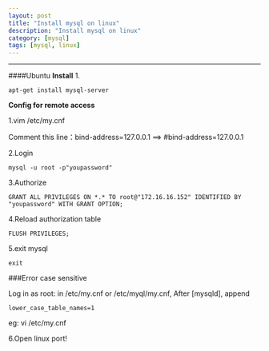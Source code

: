 ```yaml
---
layout: post
title: "Install mysql on linux"
description: "Install mysql on linux"
category: [mysql]
tags: [mysql, linux]
---
```


---------------------------------------

####Ubuntu
**Install**
1.

````apt-get install mysql-server````

**Config for remote access**

1.vim /etc/my.cnf

Comment this line：bind-address=127.0.0.1 ==> #bind-address=127.0.0.1

2.Login

````mysql -u root -p"youpassword"````

3.Authorize

````GRANT ALL PRIVILEGES ON *.* TO root@"172.16.16.152" IDENTIFIED BY "youpassword" WITH GRANT OPTION;````

4.Reload authorization table

````FLUSH PRIVILEGES;````

5.exit mysql

````exit````

###Error case sensitive

Log in as root: in /etc/my.cnf or /etc/myql/my.cnf, After [mysqld], append

````lower_case_table_names=1````

eg: vi /etc/my.cnf

6.Open linux port!


